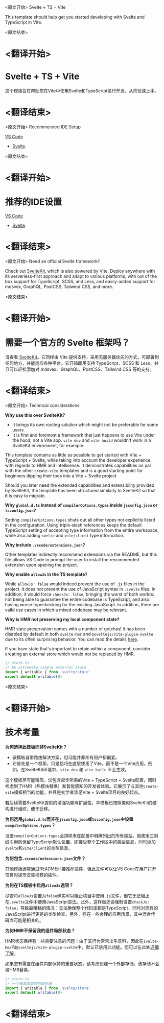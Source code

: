 
<原文开始>
Svelte + TS + Vite

This template should help get you started developing with Svelte and TypeScript in Vite.


<原文结束>

# <翻译开始>
# Svelte + TS + Vite

这个模板旨在帮助您在Vite中使用Svelte和TypeScript进行开发，从而快速上手。

# <翻译结束>


<原文开始>
Recommended IDE Setup

[VS Code](https://code.visualstudio.com/)

+ [Svelte](https://marketplace.visualstudio.com/items?itemName=svelte.svelte-vscode).


<原文结束>

# <翻译开始>
# 推荐的IDE设置

[VS Code](https://code.visualstudio.com/)

+ [Svelte](https://marketplace.visualstudio.com/items?itemName=svelte.svelte-vscode)

# <翻译结束>


<原文开始>
Need an official Svelte framework?

Check out [SvelteKit](https://github.com/sveltejs/kit#readme), which is also powered by Vite. Deploy anywhere with its
serverless-first approach and adapt to various platforms, with out of the box support for TypeScript, SCSS, and Less,
and easily-added support for mdsvex, GraphQL, PostCSS, Tailwind CSS, and more.


<原文结束>

# <翻译开始>
# 需要一个官方的 Svelte 框架吗？

请查看 [SvelteKit](https://github.com/sveltejs/kit#readme)。它同样由 Vite 提供支持，采用无服务器优先的方式，可部署到任何地方，并能适应各种平台。它开箱即用支持 TypeScript、SCSS 和 Less，并且可以轻松添加对 mdsvex、GraphQL、PostCSS、Tailwind CSS 等的支持。

# <翻译结束>


<原文开始>
Technical considerations

**Why use this over SvelteKit?**

- It brings its own routing solution which might not be preferable for some users.
- It is first and foremost a framework that just happens to use Vite under the hood, not a Vite app.
  `vite dev` and `vite build` wouldn't work in a SvelteKit environment, for example.

This template contains as little as possible to get started with Vite + TypeScript + Svelte, while taking into account
the developer experience with regards to HMR and intellisense. It demonstrates capabilities on par with the
other `create-vite` templates and is a good starting point for beginners dipping their toes into a Vite + Svelte
project.

Should you later need the extended capabilities and extensibility provided by SvelteKit, the template has been
structured similarly to SvelteKit so that it is easy to migrate.

**Why `global.d.ts` instead of `compilerOptions.types` inside `jsconfig.json` or `tsconfig.json`?**

Setting `compilerOptions.types` shuts out all other types not explicitly listed in the configuration. Using triple-slash
references keeps the default TypeScript setting of accepting type information from the entire workspace, while also
adding `svelte` and `vite/client` type information.

**Why include `.vscode/extensions.json`?**

Other templates indirectly recommend extensions via the README, but this file allows VS Code to prompt the user to
install the recommended extension upon opening the project.

**Why enable `allowJs` in the TS template?**

While `allowJs: false` would indeed prevent the use of `.js` files in the project, it does not prevent the use of
JavaScript syntax in `.svelte` files. In addition, it would force `checkJs: false`, bringing the worst of both worlds:
not being able to guarantee the entire codebase is TypeScript, and also having worse typechecking for the existing
JavaScript. In addition, there are valid use cases in which a mixed codebase may be relevant.

**Why is HMR not preserving my local component state?**

HMR state preservation comes with a number of gotchas! It has been disabled by default in both `svelte-hmr`
and `@sveltejs/vite-plugin-svelte` due to its often surprising behavior. You can read the
details [here](https://github.com/rixo/svelte-hmr#svelte-hmr).

If you have state that's important to retain within a component, consider creating an external store which would not be
replaced by HMR.

```ts
// store.ts
// An extremely simple external store
import { writable } from 'svelte/store'
export default writable(0)
```

<原文结束>

# <翻译开始>
# 技术考量

**为何选择此模板而非SvelteKit？**

- 该模板自带路由解决方案，但可能并非所有用户都偏爱。
- 它首先是一个框架，只是恰巧在底层使用了Vite，而不是一个Vite应用。例如，在SvelteKit环境中，`vite dev` 和 `vite build` 不会生效。

这个模板尽可能精简，仅包含起步所需的Vite + TypeScript + Svelte配置，同时考虑到了HMR（热模块替换）和智能感知的开发者体验。它展示了与其他`create-vite`模板相当的功能，并且是初学者涉足Vite + Svelte项目的良好起点。

若后续需要SvelteKit提供的增强功能与扩展性，本模板已按照类似SvelteKit的结构进行组织，便于迁移。

**为何选用`global.d.ts`而非在`jsconfig.json`或`tsconfig.json`中设置`compilerOptions.types`？**

设置`compilerOptions.types`会排除未在配置中明确列出的所有类型。而使用三斜线引用则保留TypeScript默认设置，即接受整个工作区中的类型信息，同时添加`svelte`和`vite/client`的类型信息。

**为何包含`.vscode/extensions.json`文件？**

其他模板通常通过README间接推荐插件，但此文件可以让VS Code在用户打开项目时提示安装推荐的插件。

**为何在TS模板中启用`allowJs`选项？**

尽管将`allowJs`设置为`false`确实可以阻止项目中使用`.js`文件，但它无法阻止在`.svelte`文件中使用JavaScript语法。此外，这样做还会强制设置`checkJs: false`，导致最糟糕的情况：无法确保整个代码库都是TypeScript，同时对现有的JavaScript进行更差的类型检查。另外，存在一些合理的应用场景，其中混合代码库可能是相关的。

**为何HMR不保留我的组件局部状态？**

HMR状态保持有一些需要注意的问题！由于其行为常常出乎意料，因此在`svelte-hmr`和`@sveltejs/vite-plugin-svelte`中，默认已禁用此功能。您可以在此处[详细了解](https://github.com/rixo/svelte-hmr#svelte-hmr)。

如果您有需要在组件内部保持的重要状态，请考虑创建一个外部存储，该存储不会被HMR替换。

```ts
// store.ts
// 一个极其简单的外部存储
import { writable } from 'svelte/store'
export default writable(0)
```

# <翻译结束>

